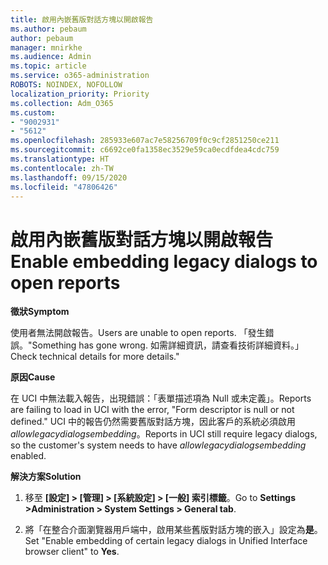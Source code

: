 ```yaml
---
title: 啟用內嵌舊版對話方塊以開啟報告
ms.author: pebaum
author: pebaum
manager: mnirkhe
ms.audience: Admin
ms.topic: article
ms.service: o365-administration
ROBOTS: NOINDEX, NOFOLLOW
localization_priority: Priority
ms.collection: Adm_O365
ms.custom:
- "9002931"
- "5612"
ms.openlocfilehash: 285933e607ac7e58256709f0c9cf2851250ce211
ms.sourcegitcommit: c6692ce0fa1358ec3529e59ca0ecdfdea4cdc759
ms.translationtype: HT
ms.contentlocale: zh-TW
ms.lasthandoff: 09/15/2020
ms.locfileid: "47806426"
---
```

# <a name="enable-embedding-legacy-dialogs-to-open-reports"></a><span data-ttu-id="0772d-102">啟用內嵌舊版對話方塊以開啟報告</span><span class="sxs-lookup"><span data-stu-id="0772d-102">Enable embedding legacy dialogs to open reports</span></span>

<span data-ttu-id="0772d-103">**徵狀**</span><span class="sxs-lookup"><span data-stu-id="0772d-103">**Symptom**</span></span>

<span data-ttu-id="0772d-104">使用者無法開啟報告。</span><span class="sxs-lookup"><span data-stu-id="0772d-104">Users are unable to open reports.</span></span> <span data-ttu-id="0772d-105">「發生錯誤。</span><span class="sxs-lookup"><span data-stu-id="0772d-105">"Something has gone wrong.</span></span> <span data-ttu-id="0772d-106">如需詳細資訊，請查看技術詳細資料。」</span><span class="sxs-lookup"><span data-stu-id="0772d-106">Check technical details for more details."</span></span>

<span data-ttu-id="0772d-107">**原因**</span><span class="sxs-lookup"><span data-stu-id="0772d-107">**Cause**</span></span>

<span data-ttu-id="0772d-108">在 UCI 中無法載入報告，出現錯誤：「表單描述項為 Null 或未定義」。</span><span class="sxs-lookup"><span data-stu-id="0772d-108">Reports are failing to load in UCI with the error, "Form descriptor is null or not defined."</span></span> <span data-ttu-id="0772d-109">UCI 中的報告仍然需要舊版對話方塊，因此客戶的系統必須啟用 *allowlegacydialogsembedding*。</span><span class="sxs-lookup"><span data-stu-id="0772d-109">Reports in UCI still require legacy dialogs, so the customer's system needs to have *allowlegacydialogsembedding* enabled.</span></span>

<span data-ttu-id="0772d-110">**解決方案**</span><span class="sxs-lookup"><span data-stu-id="0772d-110">**Solution**</span></span>

1. <span data-ttu-id="0772d-111">移至 **[設定] > [管理] > [系統設定] > [一般] 索引標籤**。</span><span class="sxs-lookup"><span data-stu-id="0772d-111">Go to **Settings >Administration > System Settings > General tab**.</span></span>

2. <span data-ttu-id="0772d-112">將「在整合介面瀏覽器用戶端中，啟用某些舊版對話方塊的嵌入」設定為**是**。</span><span class="sxs-lookup"><span data-stu-id="0772d-112">Set "Enable embedding of certain legacy dialogs in Unified Interface browser client" to **Yes**.</span></span>
